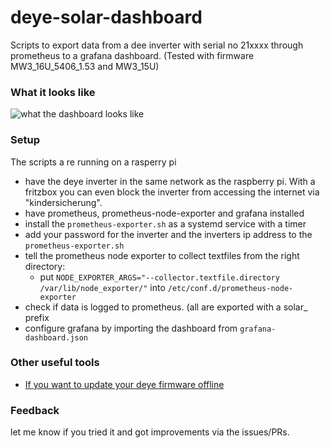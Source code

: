 # deye-solar-dashboard

Scripts to export data from a dee inverter with serial no 21xxxx through prometheus to a grafana dashboard.
(Tested with firmware MW3_16U_5406_1.53 and MW3_15U)

### What it looks like
![what the dashboard looks like](https://user-images.githubusercontent.com/7593137/221596982-231df63c-a78f-4e70-814a-f9a1c361b5d7.png)




### Setup
The scripts a re running on a rasperry pi
 - have the deye inverter in the same network as the raspberry pi. With a fritzbox you can even block the inverter from accessing the internet via "kindersicherung".
 - have prometheus, prometheus-node-exporter and grafana installed
 - install the `prometheus-exporter.sh`  as a systemd service with a timer
 - add your password for the inverter  and the inverters ip address to the `prometheus-exporter.sh`
 - tell the prometheus node exporter to collect textfiles from the right directory:
    - put `NODE_EXPORTER_ARGS="--collector.textfile.directory /var/lib/node_exporter/"` into `/etc/conf.d/prometheus-node-exporter`
  - check if data is logged to prometheus. (all are exported with a solar_ prefix
  - configure grafana by importing the dashboard from `grafana-dashboard.json`


### Other useful tools
- [If you want to update your deye firmware offline](https://github.com/dasrecht/deye-firmware)

### Feedback
let me know if you tried it and got improvements via the issues/PRs.
